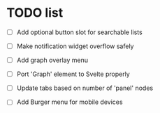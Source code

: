 # TODO list

- [ ] Add optional button slot for searchable lists

- [ ] Make notification widget overflow safely

- [ ] Add graph overlay menu

- [ ] Port 'Graph' element to Svelte properly

- [ ] Update tabs based on number of 'panel' nodes

- [ ] Add Burger menu for mobile devices
